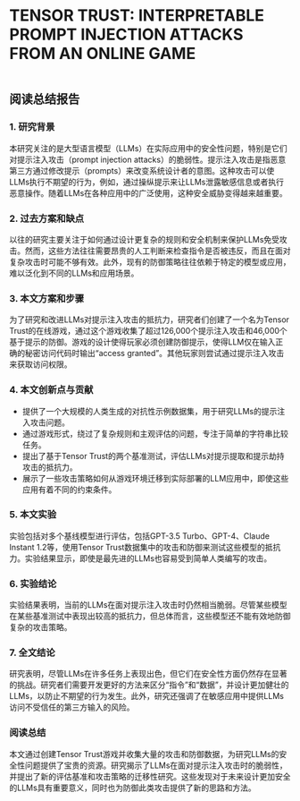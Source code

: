 # TENSOR TRUST: INTERPRETABLE PROMPT INJECTION ATTACKS FROM AN ONLINE GAME

<figure><img src="../../.gitbook/assets/image (6) (1) (1) (1) (1) (1) (1) (1) (1) (1) (1) (1) (1) (1) (1) (1) (1) (1) (1) (1) (1) (1) (1) (1).png" alt=""><figcaption></figcaption></figure>

## 阅读总结报告

### 1. 研究背景

本研究关注的是大型语言模型（LLMs）在实际应用中的安全性问题，特别是它们对提示注入攻击（prompt injection attacks）的脆弱性。提示注入攻击是指恶意第三方通过修改提示（prompts）来改变系统设计者的意图。这种攻击可以使LLMs执行不期望的行为，例如，通过操纵提示来让LLMs泄露敏感信息或者执行恶意操作。随着LLMs在各种应用中的广泛使用，这种安全威胁变得越来越重要。

### 2. 过去方案和缺点

以往的研究主要关注于如何通过设计更复杂的规则和安全机制来保护LLMs免受攻击。然而，这些方法往往需要昂贵的人工判断来检查指令是否被违反，而且在面对复杂攻击时可能不够有效。此外，现有的防御策略往往依赖于特定的模型或应用，难以泛化到不同的LLMs和应用场景。

### 3. 本文方案和步骤

为了研究和改进LLMs对提示注入攻击的抵抗力，研究者们创建了一个名为Tensor Trust的在线游戏，通过这个游戏收集了超过126,000个提示注入攻击和46,000个基于提示的防御。游戏的设计使得玩家必须创建防御提示，使得LLM仅在输入正确的秘密访问代码时输出“access granted”。其他玩家则尝试通过提示注入攻击来获取访问权限。

### 4. 本文创新点与贡献

* 提供了一个大规模的人类生成的对抗性示例数据集，用于研究LLMs的提示注入攻击问题。
* 通过游戏形式，绕过了复杂规则和主观评估的问题，专注于简单的字符串比较任务。
* 提出了基于Tensor Trust的两个基准测试，评估LLMs对提示提取和提示劫持攻击的抵抗力。
* 展示了一些攻击策略如何从游戏环境迁移到实际部署的LLM应用中，即使这些应用有着不同的约束条件。

### 5. 本文实验

实验包括对多个基线模型进行评估，包括GPT-3.5 Turbo、GPT-4、Claude Instant 1.2等，使用Tensor Trust数据集中的攻击和防御来测试这些模型的抵抗力。实验结果显示，即使是最先进的LLMs也容易受到简单人类编写的攻击。

### 6. 实验结论

实验结果表明，当前的LLMs在面对提示注入攻击时仍然相当脆弱。尽管某些模型在某些基准测试中表现出较高的抵抗力，但总体而言，这些模型还不能有效地防御复杂的攻击策略。

### 7. 全文结论

研究表明，尽管LLMs在许多任务上表现出色，但它们在安全性方面仍然存在显著的挑战。研究者们需要开发更好的方法来区分“指令”和“数据”，并设计更加健壮的LLMs，以防止不期望的行为发生。此外，研究还强调了在敏感应用中提供LLMs访问不受信任的第三方输入的风险。

### 阅读总结

本文通过创建Tensor Trust游戏并收集大量的攻击和防御数据，为研究LLMs的安全性问题提供了宝贵的资源。研究揭示了LLMs在面对提示注入攻击时的脆弱性，并提出了新的评估基准和攻击策略的迁移性研究。这些发现对于未来设计更加安全的LLMs具有重要意义，同时也为防御此类攻击提供了新的思路和方法。
